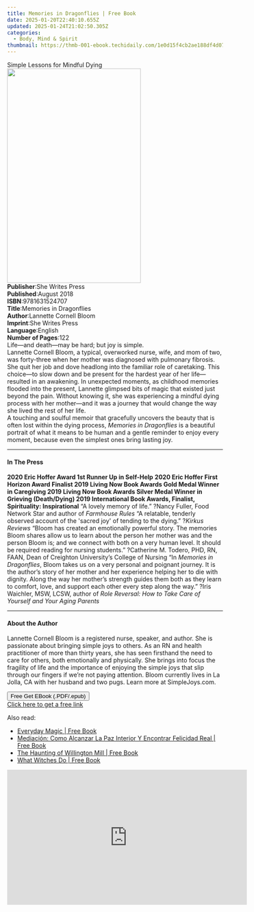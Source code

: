 ```yaml
---
title: Memories in Dragonflies | Free Book
date: 2025-01-20T22:40:10.655Z
updated: 2025-01-24T21:02:50.305Z
categories:
  - Body, Mind & Spirit
thumbnail: https://thmb-001-ebook.techidaily.com/1e0d15f4cb2ae188df4d076136d90a9333437ae0c4c690596c6fe8db885f9266.jpg
---
```

<main id="book-container">
  <div class="flex flex-col">
    <div class="book-brief flex-1 py-6 px-4 sm:p-6 md:py-10 md:px-8">
      <!-- brief-->
      <div class="book-brief-main">Simple Lessons for Mindful Dying</div>
    </div>
    <div
      class="book-meta-info flex-1 grid gap-4 col-start-1 col-end-3 row-start-1 sm:mb-6 sm:grid-cols-4 lg:gap-6 lg:col-start-2 lg:row-end-6 lg:row-span-6 lg:mb-0"
    >
      <div
        class="book-meta-info-left place-content-center mt-4 p-4 text-sm leading-6 col-start-2 col-span-2 dark:text-slate-400"
      >
        <img
          class="w-full h-500 object-cover rounded-lg sm:h-255 sm:col-span-2 lg:col-span-full"
          src="https://img-001-ebook.techidaily.com/8aa56da3a7f679db40efd07fe69c8bd2e7569dc6f4ffce977183b735e778830f.jpg"
          alt=""
          width="312"
          height="500"
        />
      </div>
      <div
        class="book-meta-info-right mt-2 col-start-1 row-start-2 col-span-3 self-center"
      >
        <!-- meta data  -->
        <div class="flex flex-col px-4 md:px-8">
          <div class="flex-1">
            <strong>Publisher</strong>:<span class="px-2"
              >She Writes Press</span
            >
          </div>
          <div class="flex-1">
            <strong>Published</strong>:<span class="px-2">August 2018</span>
          </div>
          <div class="flex-1">
            <strong>ISBN</strong>:<span class="px-2">9781631524707</span>
          </div>
          <div class="flex-1">
            <strong>Title</strong>:<span class="px-2"
              >Memories in Dragonflies</span
            >
          </div>
          <div class="flex-1">
            <strong>Author</strong>:<span class="px-2"
              >Lannette Cornell Bloom</span
            >
          </div>
          <div class="flex-1">
            <strong>Imprint</strong>:<span class="px-2">She Writes Press</span>
          </div>
          <div class="flex-1">
            <strong>Language</strong>:<span class="px-2">English</span>
          </div>
          <div class="flex-1">
            <strong>Number of Pages</strong>:<span class="px-2">122</span>
          </div>
        </div>
      </div>
    </div>
    <div class="book-description flex-1 py-6 px-4 sm:p-6 md:py-10 md:px-8">
      <div class="book-description-main">
        <div accordion-content="" id="description">
          Life—and death—may be hard; but joy is simple. <br />
          Lannette Cornell Bloom, a typical, overworked nurse, wife, and mom of
          two, was forty-three when her mother was diagnosed with pulmonary
          fibrosis. She quit her job and dove headlong into the familiar role of
          caretaking. This choice—to slow down and be present for the hardest
          year of her life—resulted in an awakening. In unexpected moments, as
          childhood memories flooded into the present, Lannette glimpsed bits of
          magic that existed just beyond the pain. Without knowing it, she was
          experiencing a mindful dying process with her mother—and it was a
          journey that would change the way she lived the rest of her life.<br />
          A touching and soulful memoir that gracefully uncovers the beauty that
          is often lost within the dying process,
          <i>Memories in Dragonflies</i> is a beautiful portrait of what it
          means to be human and a gentle reminder to enjoy every moment, because
          even the simplest ones bring lasting joy.
        </div>
      </div>
    </div>
    <div class="book-excerpts flex-1 py-6 px-4 sm:p-6 md:py-10 md:px-8">
      <!-- excerpts-->
      <div class="book-excerpts-main">
        <hr />
        <h4 class="placeholder placeholder-heading">
          <span>In The Press</span>
        </h4>
        <p>
          <b>2020 Eric Hoffer Award 1st Runner Up in Self-Help</b>
          <b
            >2020 Eric Hoffer First Horizon Award Finalist 2019 Living Now Book
            Awards Gold Medal Winner in Caregiving 2019 Living Now Book Awards
            Silver Medal Winner in Grieving (Death/Dying) 2019 International
            Book Awards, Finalist, Spirituality: Inspirational</b
          >
          “A lovely memory of life.” ?Nancy Fuller, Food Network Star and author
          of <i>Farmhouse Rules</i> “A relatable, tenderly observed account of
          the 'sacred joy' of tending to the dying.” ?<i>Kirkus Reviews</i>
          “Bloom has created an emotionally powerful story. The memories Bloom
          shares allow us to learn about the person her mother was and the
          person Bloom is; and we connect with both on a very human level. It
          should be required reading for nursing students.” ?Catherine M.
          Todero, PHD, RN, FAAN, Dean of Creighton University’s College of
          Nursing “In <i>Memories in Dragonflies</i>, Bloom takes us on a very
          personal and poignant journey. It is the author’s story of her mother
          and her experience helping her to die with dignity. Along the way her
          mother’s strength guides them both as they learn to comfort, love, and
          support each other every step along the way.” ?Iris Waichler, MSW,
          LCSW, author of
          <i
            >Role Reversal: How to Take Care of Yourself and Your Aging
            Parents</i
          >
        </p>
      </div>
    </div>
    <div class="book-about-author flex-1 py-6 px-4 sm:p-6 md:py-10 md:px-8">
      <!-- about author-->
      <div class="book-main-author-main">
        <hr />
        <h4 class="placeholder placeholder-heading">
          <span>About the Author</span>
        </h4>
        <p>
          Lannette Cornell Bloom is a registered nurse, speaker, and author. She
          is passionate about bringing simple joys to others. As an RN and
          health practitioner of more than thirty years, she has seen firsthand
          the need to care for others, both emotionally and physically. She
          brings into focus the fragility of life and the importance of enjoying
          the simple joys that slip through our fingers if we’re not paying
          attention. Bloom currently lives in La Jolla, CA with her husband and
          two pugs. Learn more at SimpleJoys.com.
        </p>
      </div>
    </div>
    <div class="book-free-get flex-1 py-6 px-4 sm:p-6 md:py-10 md:px-8">
      <button
        id="btn-free-get"
        class="bg-blue-500 hover:bg-blue-700 text-white font-bold py-2 px-4 rounded"
      >
        Free Get EBook (.PDF/.epub)
      </button>
      <div id="countdown-display" class="px-2 text-lg mt-2"></div>
      <a
        id="free-link"
        class="hidden bg-blue-500 hover:bg-blue-700 text-white font-bold py-2 px-4 rounded"
        href="https://www.ebooks.com/en-us/book/211425094/memories-in-dragonflies/lannette-cornell-bloom/"
        target="_blank"
        >Click here to get a free link</a
      >
    </div>
    <script>
      let countdownTime = 0;
      let countdownInterval = null;
      document
        .getElementById('btn-free-get')
        .addEventListener('click', startCountdown);
      function startCountdown() {
        countdownTime = new Date().getTime() + 60000 * 3;
        countdownInterval = setInterval(updateCountdown, 1000);
        document.getElementById('btn-free-get').disabled = true;
        document
          .getElementById('btn-free-get')
          .classList.add('bg-gray-500', 'cursor-not-allowed');
      }
      function updateCountdown() {
        let currentTime = new Date().getTime();
        let timeLeft = countdownTime - currentTime;
        let secondsLeft = Math.floor(timeLeft / 1000);
        document.getElementById('countdown-display').innerHTML =
          `Remaining time: ${secondsLeft} seconds.`;
        if (secondsLeft <= 0) {
          clearInterval(countdownInterval);
          document.getElementById('btn-free-get').classList.add('hidden');
          document.getElementById('free-link').classList.remove('hidden');
          document.getElementById('countdown-display').innerHTML = '';
        }
      }
    </script>
  </div>
</main>

<ins class="adsbygoogle"
      style="display:block"
      data-ad-client="ca-pub-7571918770474297"
      data-ad-slot="8358498916"
      data-ad-format="auto"
      data-full-width-responsive="true"></ins>
    

<span class="atpl-alsoreadstyle">Also read:</span>
<div><ul>
<li><a href="https://novels-ebooks.techidaily.com/209921108-9781446359235-everyday-magic/"><u>Everyday Magic | Free Book</u></a></li>
<li><a href="https://novels-ebooks.techidaily.com/209920857-9781071513477-mediacion-como-alcanzar-la-paz-interior-y-encontrar-felicidad-real/"><u>Mediación: Como Alcanzar La Paz Interior Y Encontrar Felicidad Real | Free Book</u></a></li>
<li><a href="https://novels-ebooks.techidaily.com/209920914-9780750994408-the-haunting-of-willington-mill/"><u>The Haunting of Willington Mill | Free Book</u></a></li>
<li><a href="https://novels-ebooks.techidaily.com/209921119-9781446358122-what-witches-do/"><u>What Witches Do | Free Book</u></a></li>
</ul></div>

<!-- affiliate ads begin -->
<iframe width="560" height="315" src="https://www.youtube.com/embed/cKRBWf1EDZo?si=CTNd4q450biit4eM" title="YouTube video player" frameborder="0" allow="accelerometer; autoplay; clipboard-write; encrypted-media; gyroscope; picture-in-picture; web-share" referrerpolicy="strict-origin-when-cross-origin" allowfullscreen></iframe>
<!-- affiliate ads end -->

